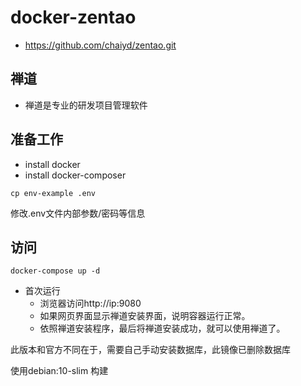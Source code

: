 # docker-zentao

* https://github.com/chaiyd/zentao.git

## 禅道
* 禅道是专业的研发项目管理软件


## 准备工作
* install docker
* install docker-composer

`cp env-example .env`

修改.env文件内部参数/密码等信息
## 访问

`docker-compose up -d`

* 首次运行
  * 浏览器访问http://ip:9080
  * 如果网页界面显示禅道安装界面，说明容器运行正常。
  * 依照禅道安装程序，最后将禅道安装成功，就可以使用禅道了。

此版本和官方不同在于，需要自己手动安装数据库，此镜像已删除数据库

使用debian:10-slim 构建

